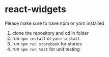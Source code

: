 # react-widgets

Please make sure to have npm or yarn installed

1. clone the repository and cd in folder
2. run `npm install` or `yarn install`
3. run `npm run storybook` for stories
4. run `npm run test` for unit testing